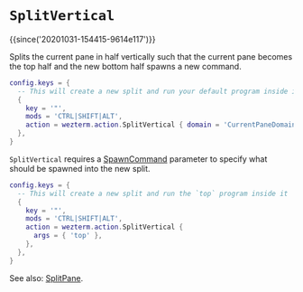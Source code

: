 # `SplitVertical`

{{since('20201031-154415-9614e117')}}

Splits the current pane in half vertically such that the current pane becomes
the top half and the new bottom half spawns a new command.

```lua
config.keys = {
  -- This will create a new split and run your default program inside it
  {
    key = '"',
    mods = 'CTRL|SHIFT|ALT',
    action = wezterm.action.SplitVertical { domain = 'CurrentPaneDomain' },
  },
}
```

`SplitVertical` requires a [SpawnCommand](../SpawnCommand.md) parameter to
specify what should be spawned into the new split.

```lua
config.keys = {
  -- This will create a new split and run the `top` program inside it
  {
    key = '"',
    mods = 'CTRL|SHIFT|ALT',
    action = wezterm.action.SplitVertical {
      args = { 'top' },
    },
  },
}
```

See also: [SplitPane](SplitPane.md).
